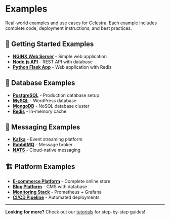 # Examples

Real-world examples and use cases for Celestra. Each example includes complete code, deployment instructions, and best practices.

## 🚀 Getting Started Examples

- **[NGINX Web Server](simple/nginx-app.md)** - Simple web application
- **[Node.js API](simple/nodejs-app.md)** - REST API with database
- **[Python Flask App](simple/python-app.md)** - Web application with Redis

## 💾 Database Examples

- **[PostgreSQL](databases/postgresql.md)** - Production database setup
- **[MySQL](databases/mysql.md)** - WordPress database
- **[MongoDB](databases/mongodb.md)** - NoSQL database cluster
- **[Redis](databases/redis.md)** - In-memory cache

## 📨 Messaging Examples

- **[Kafka](messaging/kafka.md)** - Event streaming platform
- **[RabbitMQ](messaging/rabbitmq.md)** - Message broker
- **[NATS](messaging/nats.md)** - Cloud-native messaging

## 🏗️ Platform Examples

- **[E-commerce Platform](platforms/ecommerce.md)** - Complete online store
- **[Blog Platform](platforms/blog-platform.md)** - CMS with database
- **[Monitoring Stack](platforms/monitoring-stack.md)** - Prometheus + Grafana
- **[CI/CD Pipeline](platforms/ci-cd-pipeline.md)** - Automated deployments

---

**Looking for more?** Check out our [tutorials](../tutorials/index.md) for step-by-step guides!
